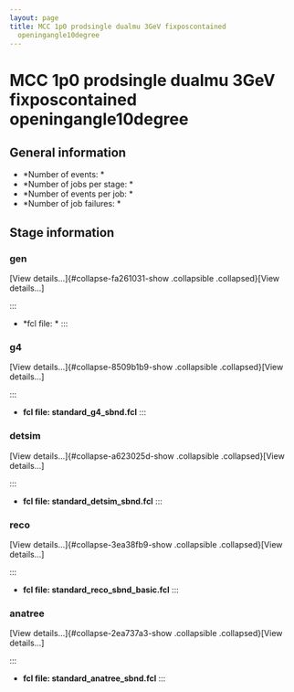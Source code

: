 ```yaml
---
layout: page
title: MCC 1p0 prodsingle dualmu 3GeV fixposcontained
  openingangle10degree
---
```




MCC 1p0 prodsingle dualmu 3GeV fixposcontained openingangle10degree
==========================================================================================================================================================



General information 
----------------------------------------------------------

-   \*Number of events: \*
-   \*Number of jobs per stage: \*
-   \*Number of events per job: \*
-   \*Number of job failures: \*



Stage information 
------------------------------------------------------



### gen 

[View details\...]{#collapse-fa261031-show .collapsible
.collapsed}[View details\...]

::: 
-   \*fcl file: \*
:::



### g4 

[View details\...]{#collapse-8509b1b9-show .collapsible
.collapsed}[View details\...]

::: 
-   **fcl file: standard\_g4\_sbnd.fcl**
:::



### detsim 

[View details\...]{#collapse-a623025d-show .collapsible
.collapsed}[View details\...]

::: 
-   **fcl file: standard\_detsim\_sbnd.fcl**
:::



### reco 

[View details\...]{#collapse-3ea38fb9-show .collapsible
.collapsed}[View details\...]

::: 
-   **fcl file: standard\_reco\_sbnd\_basic.fcl**
:::



### anatree 

[View details\...]{#collapse-2ea737a3-show .collapsible
.collapsed}[View details\...]

::: 
-   **fcl file: standard\_anatree\_sbnd.fcl**
:::
